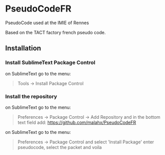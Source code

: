 # PseudoCodeFR
PseudoCode used at the IMIE of Rennes

Based on the TACT factory french pseudo code.

## Installation

### Install SublimeText Package Control
on SublimeText go to the menu:
> Tools -> Install Package Control

### Install the repository

on SublimeText go to the menu:
> Preferences -> Package Control -> Add Repository 
and in the bottom text field add: https://github.com/malahx/PseudoCodeFR 

on SublimeText go to the menu:
> Preferences -> Package Control
and select 'Install Package' enter pseudocode, select the packet and voila